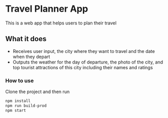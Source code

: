 # Travel Planner App

This is a web app that helps users to plan their travel

## What it does

- Receives user input, the city where they want to travel and the date when they depart
- Outputs the weather for the day of departure, the photo of the city, and top tourist attractions of this city including their names and ratings

### How to use

Clone the project and then run

```bash
npm install
npm run build-prod
npm start
```
